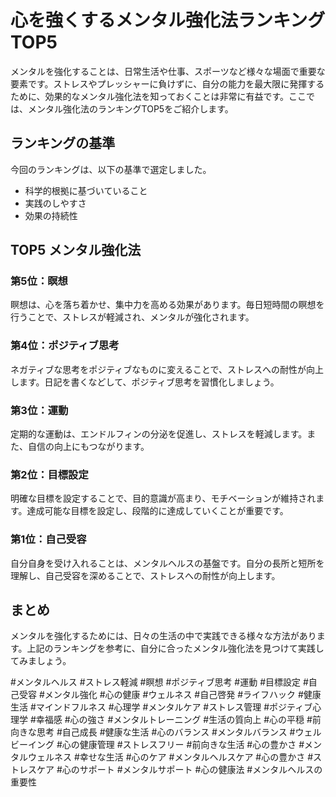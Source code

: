 # 心を強くするメンタル強化法ランキングTOP5

メンタルを強化することは、日常生活や仕事、スポーツなど様々な場面で重要な要素です。ストレスやプレッシャーに負けずに、自分の能力を最大限に発揮するために、効果的なメンタル強化法を知っておくことは非常に有益です。ここでは、メンタル強化法のランキングTOP5をご紹介します。

## ランキングの基準

今回のランキングは、以下の基準で選定しました。

- 科学的根拠に基づいていること
- 実践のしやすさ
- 効果の持続性

## TOP5 メンタル強化法

### 第5位：瞑想

瞑想は、心を落ち着かせ、集中力を高める効果があります。毎日短時間の瞑想を行うことで、ストレスが軽減され、メンタルが強化されます。

### 第4位：ポジティブ思考

ネガティブな思考をポジティブなものに変えることで、ストレスへの耐性が向上します。日記を書くなどして、ポジティブ思考を習慣化しましょう。

### 第3位：運動

定期的な運動は、エンドルフィンの分泌を促進し、ストレスを軽減します。また、自信の向上にもつながります。

### 第2位：目標設定

明確な目標を設定することで、目的意識が高まり、モチベーションが維持されます。達成可能な目標を設定し、段階的に達成していくことが重要です。

### 第1位：自己受容

自分自身を受け入れることは、メンタルヘルスの基盤です。自分の長所と短所を理解し、自己受容を深めることで、ストレスへの耐性が向上します。

## まとめ

メンタルを強化するためには、日々の生活の中で実践できる様々な方法があります。上記のランキングを参考に、自分に合ったメンタル強化法を見つけて実践してみましょう。

#メンタルヘルス #ストレス軽減 #瞑想 #ポジティブ思考 #運動 #目標設定 #自己受容 #メンタル強化 #心の健康 #ウェルネス #自己啓発 #ライフハック #健康生活 #マインドフルネス #心理学 #メンタルケア #ストレス管理 #ポジティブ心理学 #幸福感 #心の強さ #メンタルトレーニング #生活の質向上 #心の平穏 #前向きな思考 #自己成長 #健康な生活 #心のバランス #メンタルバランス #ウェルビーイング #心の健康管理 #ストレスフリー #前向きな生活 #心の豊かさ #メンタルウェルネス #幸せな生活 #心のケア #メンタルヘルスケア #心の豊かさ #ストレスケア #心のサポート #メンタルサポート #心の健康法 #メンタルヘルスの重要性
